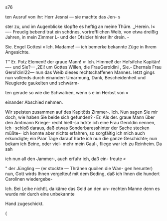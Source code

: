 s76

ten Ausruf von ihr: Herr Jesnsi — sie machte das Jen- s

ster zu, und im Augenblicke klopfte es heftig an meine Thüre.
,,Herein. I« —-
Freudig bebend trat ein schdnes, vortrefflichen Weib, von
etwa dreißig Jahren, in mein Zimmer L- und der Ofsicier
hinter ihr drein. -

Sie. Engel Gottesi «
Ich. Madame! — ich bemerke bekannte Züge in Ihrem
Angesichte.

T" Er. Potz Element! der graue Mann!
«· Ich. Himmel! der Hefsifche Kapitän! —- und Sie?—
,2Ei! um Gottes Willen, die FrauGeroldini
, Sie.- Ehernals Frau Gerol’din!22— nun das Weib
dieses rechtschaffenen Mannes.
Ietzt gings nun vollends durch einander: Umarmung,
Dank, Bescheidenheit und Neugierde gaukelten und schwärm-

ten gerade so wie die Schwalben, wenn s e im Herbst von «

einander Abschied nehmen.

Wir speisten zusammen auf des Kapitötis Zimmer-.
Ich. Nun sagen Sie mir doch, wie haben Sie beide
sich gefunden? ·
Er. Als der. graue Mann über den Amtmann Kriege-
recht hielt-so hdrte ich eine Frau Geroldin nennen, ich
· schloß daraus, daß etwas Sonderbaresshinter der Sache
stecken müßte-· ich konnte aber nichts erfahren, so sorgfältig
ich mich auch erkundigte; ein Paar Tage darauf hbrte ich
nun die ganze Geschichte; nun bekam ich Beine, oder viel-
mehr mein Gaul-, fliege war ich zu Reinheim. Da sah

ich nun all den Jammer-, auch erfuhr ich, daß ein- freute «

" der Jüngling — (er stockte — Thränen quoilen die Wan-
gen herunter) nun, Gott wirds Ihnen vergelteu! mit dem
Beding, daß ich Ihnen die hundert Carolinen wiedergebe-

Ich. Bei Leibe nicht!L da käme das Geld an den un-
rechten Manne denn es wurde mir durch eine unbekannte

Hand zugeschickt.

(

